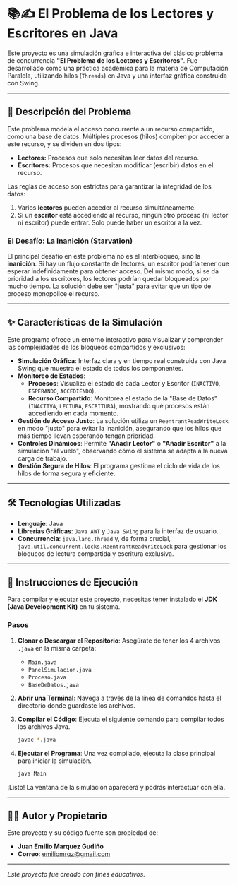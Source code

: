 # 📚✍️ El Problema de los Lectores y Escritores en Java

Este proyecto es una simulación gráfica e interactiva del clásico problema de concurrencia **"El Problema de los Lectores y Escritores"**. Fue desarrollado como una práctica académica para la materia de Computación Paralela, utilizando hilos (`Threads`) en Java y una interfaz gráfica construida con Swing.

---

## 📜 Descripción del Problema

Este problema modela el acceso concurrente a un recurso compartido, como una base de datos. Múltiples procesos (hilos) compiten por acceder a este recurso, y se dividen en dos tipos:

*   **Lectores:** Procesos que solo necesitan leer datos del recurso.
*   **Escritores:** Procesos que necesitan modificar (escribir) datos en el recurso.

Las reglas de acceso son estrictas para garantizar la integridad de los datos:
1.  Varios **lectores** pueden acceder al recurso simultáneamente.
2.  Si un **escritor** está accediendo al recurso, ningún otro proceso (ni lector ni escritor) puede entrar. Solo puede haber un escritor a la vez.

### El Desafío: La Inanición (Starvation)

El principal desafío en este problema no es el interbloqueo, sino la **inanición**. Si hay un flujo constante de lectores, un escritor podría tener que esperar indefinidamente para obtener acceso. Del mismo modo, si se da prioridad a los escritores, los lectores podrían quedar bloqueados por mucho tiempo. La solución debe ser "justa" para evitar que un tipo de proceso monopolice el recurso.

---

## ✨ Características de la Simulación

Este programa ofrece un entorno interactivo para visualizar y comprender las complejidades de los bloqueos compartidos y exclusivos:

*   **Simulación Gráfica**: Interfaz clara y en tiempo real construida con Java Swing que muestra el estado de todos los componentes.
*   **Monitoreo de Estados**:
    *   **Procesos**: Visualiza el estado de cada Lector y Escritor (`INACTIVO`, `ESPERANDO`, `ACCEDIENDO`).
    *   **Recurso Compartido**: Monitorea el estado de la "Base de Datos" (`INACTIVA`, `LECTURA`, `ESCRITURA`), mostrando qué procesos están accediendo en cada momento.
*   **Gestión de Acceso Justo**: La solución utiliza un `ReentrantReadWriteLock` en modo "justo" para evitar la inanición, asegurando que los hilos que más tiempo llevan esperando tengan prioridad.
*   **Controles Dinámicos**: Permite **"Añadir Lector"** o **"Añadir Escritor"** a la simulación "al vuelo", observando cómo el sistema se adapta a la nueva carga de trabajo.
*   **Gestión Segura de Hilos**: El programa gestiona el ciclo de vida de los hilos de forma segura y eficiente.

---

## 🛠️ Tecnologías Utilizadas

*   **Lenguaje**: Java
*   **Librerías Gráficas**: `Java AWT` y `Java Swing` para la interfaz de usuario.
*   **Concurrencia**: `java.lang.Thread` y, de forma crucial, `java.util.concurrent.locks.ReentrantReadWriteLock` para gestionar los bloqueos de lectura compartida y escritura exclusiva.

---

## 🚀 Instrucciones de Ejecución

Para compilar y ejecutar este proyecto, necesitas tener instalado el **JDK (Java Development Kit)** en tu sistema.

### Pasos

1.  **Clonar o Descargar el Repositorio**:
    Asegúrate de tener los 4 archivos `.java` en la misma carpeta:
    *   `Main.java`
    *   `PanelSimulacion.java`
    *   `Proceso.java`
    *   `BaseDeDatos.java`

2.  **Abrir una Terminal**:
    Navega a través de la línea de comandos hasta el directorio donde guardaste los archivos.

3.  **Compilar el Código**:
    Ejecuta el siguiente comando para compilar todos los archivos Java.
    ```bash
    javac *.java
    ```

4.  **Ejecutar el Programa**:
    Una vez compilado, ejecuta la clase principal para iniciar la simulación.
    ```bash
    java Main
    ```

¡Listo! La ventana de la simulación aparecerá y podrás interactuar con ella.

---

## 👨‍💻 Autor y Propietario

Este proyecto y su código fuente son propiedad de:

*   **Juan Emilio Marquez Gudiño**
*   **Correo**: <emiliomrqz@gmail.com>

---

*Este proyecto fue creado con fines educativos.*